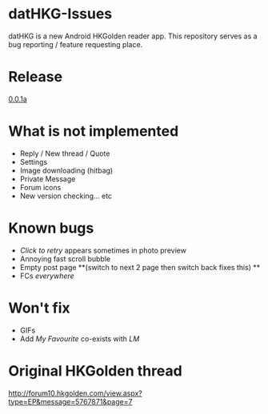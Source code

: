 # datHKG-Issues #
datHKG is a new Android HKGolden reader app. This repository serves as a bug reporting / feature requesting place.

# Release ##
[0.0.1a](https://na.cx/hovag)

# What is not implemented ##
- Reply / New thread / Quote
- Settings
- Image downloading (hitbag)
- Private Message
- Forum icons
- New version checking... etc 

# Known bugs ##
- *Click to retry* appears sometimes in photo preview
- Annoying fast scroll bubble
- Empty post page **(switch to next 2 page then switch back fixes this) **
- FCs *everywhere*

# Won't fix ##
- GIFs
- Add *My Favourite* co-exists with *LM*

# Original HKGolden thread ##
http://forum10.hkgolden.com/view.aspx?type=EP&message=5767871&page=7
